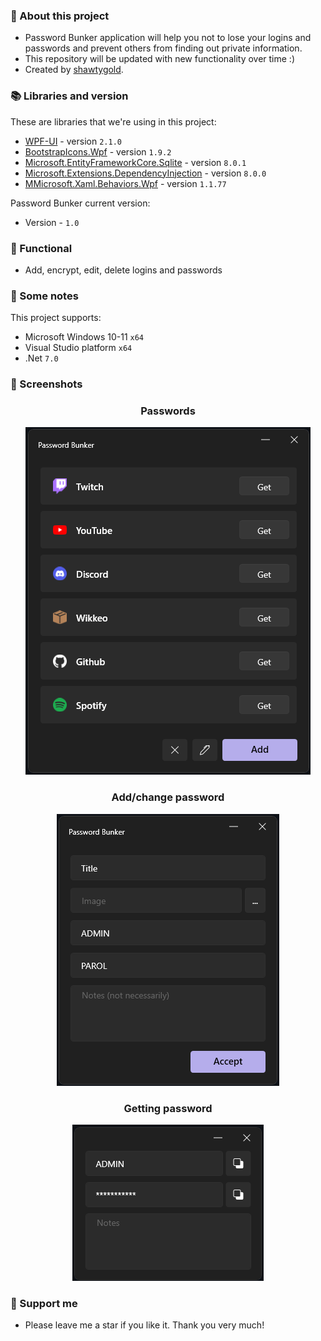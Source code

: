 ### :pencil: About this project
- Password Bunker application will help you not to lose your logins and passwords and prevent others from finding out private information.
- This repository will be updated with new functionality over time :)
- Created by [shawtygold](https://github.com/Shawtygold).

### 📚 Libraries and version
These are libraries that we're using in this project:
- [WPF-UI](https://github.com/lepoco/wpfui) - version `2.1.0`
- [BootstrapIcons.Wpf](https://github.com/helluvamatt/BootstrapIcons.Net) - version `1.9.2`
- [Microsoft.EntityFrameworkCore.Sqlite](https://www.nuget.org/packages/Microsoft.EntityFrameworkCore.Sqlite) - version `8.0.1`
- [Microsoft.Extensions.DependencyInjection](https://www.nuget.org/packages/Microsoft.Extensions.DependencyInjection) - version `8.0.0`
- [MMicrosoft.Xaml.Behaviors.Wpf](https://www.nuget.org/packages/Microsoft.Xaml.Behaviors.Wpf) - version `1.1.77`

Password Bunker current version: 
- Version - `1.0`

### 📖 Functional
- Add, encrypt, edit, delete logins and passwords

 ### 📜 Some notes
 This project supports:
 - Microsoft Windows 10-11 `x64`
 - Visual Studio platform `x64`
 - .Net `7.0`

### 📸 Screenshots
<div align="center">
 <h3>Passwords</h3>
  <img src="https://github.com/Shawtygold/Password-Bunker/blob/master/Screenshot1.png"/>
 <h3>Add/change password</h3>
  <img src="https://github.com/Shawtygold/Password-Bunker/blob/master/Screenshot3.png"/>
   <h3>Getting password</h3>
  <img src="https://github.com/Shawtygold/Password-Bunker/blob/master/Screenshot2.png"/>
</div>

 ### 🤝 Support me
 - Please leave me a star if you like it. Thank you very much! 

